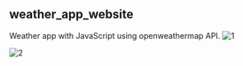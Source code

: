 ## weather_app_website

Weather app with JavaScript using openweathermap API.
![1](https://github.com/HamidEidy/Weather.js/assets/148962898/187ff3e2-e0fc-451e-9bfe-1717cd58bbd3)


![2](https://github.com/HamidEidy/Weather.js/assets/148962898/1239b8b1-cb10-49c1-b766-b56f9262e5fe)
